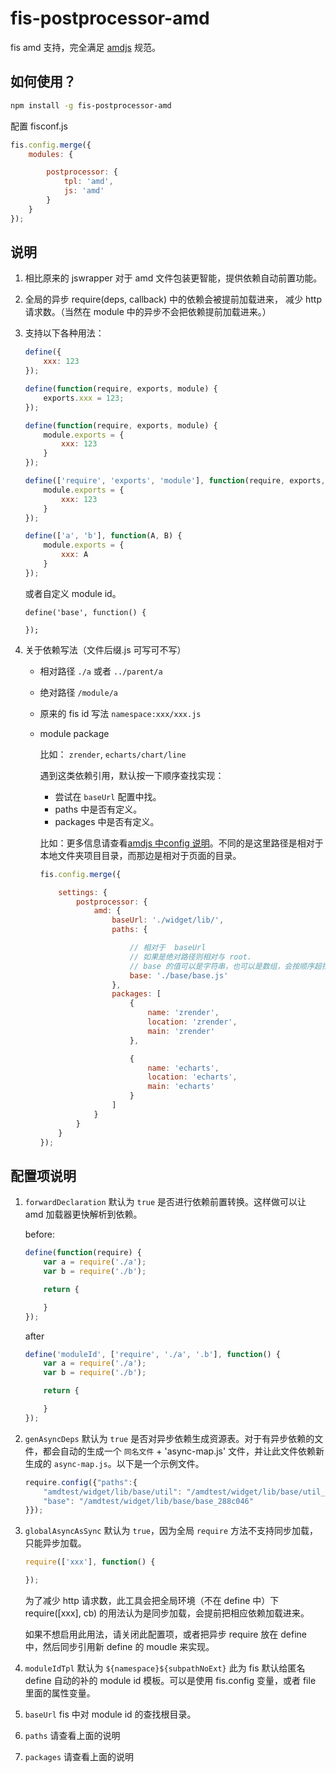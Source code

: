 fis-postprocessor-amd
===========================

fis amd 支持，完全满足 [amdjs](https://github.com/amdjs/amdjs-api) 规范。


## 如何使用？

```bash
npm install -g fis-postprocessor-amd
```

配置 fisconf.js

```javascript
fis.config.merge({
    modules: {

        postprocessor: {
            tpl: 'amd',
            js: 'amd'
        }
    }
});
```

## 说明

1. 相比原来的 jswrapper 对于 amd 文件包装更智能，提供依赖自动前置功能。
2. 全局的异步 require(deps, callback) 中的依赖会被提前加载进来， 减少 http 请求数。（当然在 module 中的异步不会把依赖提前加载进来。）
3. 支持以下各种用法：

    ```javascript
    define({
        xxx: 123
    });

    define(function(require, exports, module) {
        exports.xxx = 123;
    });

    define(function(require, exports, module) {
        module.exports = {
            xxx: 123
        }
    });

    define(['require', 'exports', 'module'], function(require, exports, module) {
        module.exports = {
            xxx: 123
        }
    });

    define(['a', 'b'], function(A, B) {
        module.exports = {
            xxx: A
        }
    });
    ```

    或者自定义  module id。

    ```
    define('base', function() {

    });
    ```
4. 关于依赖写法（文件后缀.js 可写可不写）
    * 相对路径 `./a` 或者 `../parent/a`
    * 绝对路径 `/module/a`
    * 原来的 fis id 写法 `namespace:xxx/xxx.js`
    * module package

        比如： `zrender`, `echarts/chart/line`

        遇到这类依赖引用，默认按一下顺序查找实现：

        - 尝试在 `baseUrl` 配置中找。
        - paths 中是否有定义。
        - packages 中是否有定义。

        比如：更多信息请查看[amdjs 中config 说明](https://github.com/amdjs/amdjs-api/blob/master/CommonConfig.md)。不同的是这里路径是相对于本地文件夹项目目录，而那边是相对于页面的目录。

        ```javascript
        fis.config.merge({

            settings: {
                postprocessor: {
                    amd: {
                        baseUrl: './widget/lib/',
                        paths: {

                            // 相对于  baseUrl 
                            // 如果是绝对路径则相对与 root.
                            // base 的值可以是字符串，也可以是数组，会按顺序超找。
                            base: './base/base.js'
                        },
                        packages: [
                            {
                                name: 'zrender',
                                location: 'zrender',
                                main: 'zrender'
                            },

                            {
                                name: 'echarts',
                                location: 'echarts',
                                main: 'echarts'
                            }
                        ]
                    }
                }
            }
        });
        ```

## 配置项说明

1. `forwardDeclaration` 默认为 `true` 是否进行依赖前置转换。这样做可以让 amd 加载器更快解析到依赖。

    before:

    ```javascript
    define(function(require) {
        var a = require('./a');
        var b = require('./b');

        return {

        }
    });
    ```

    after

    ```javascript
    define('moduleId', ['require', './a', '.b'], function() {
        var a = require('./a');
        var b = require('./b');

        return {

        }
    });
    ```
2. `genAsyncDeps` 默认为 `true` 是否对异步依赖生成资源表。对于有异步依赖的文件，都会自动的生成一个 `同名文件` + 'async-map.js' 文件，并让此文件依赖新生成的 `async-map.js`。以下是一个示例文件。

    ```javascript
    require.config({"paths":{
        "amdtest/widget/lib/base/util": "/amdtest/widget/lib/base/util_51e59c9",
        "base": "/amdtest/widget/lib/base/base_288c046"
    }});
    ```
3. `globalAsyncAsSync` 默认为 `true`，因为全局 `require` 方法不支持同步加载，只能异步加载。

    ```javascript
    require(['xxx'], function() {

    });
    ```

    为了减少 http 请求数，此工具会把全局环境（不在 define 中）下 require([xxx], cb) 的用法认为是同步加载，会提前把相应依赖加载进来。

    如果不想启用此用法，请关闭此配置项，或者把异步 require 放在 define 中，然后同步引用新 define 的 moudle 来实现。
4. `moduleIdTpl` 默认为 `${namespace}${subpathNoExt}` 此为 fis 默认给匿名 define 自动的补的 module id 模板。可以是使用 fis.config 变量，或者 file 里面的属性变量。
5. `baseUrl` fis 中对 module id  的查找根目录。
6. `paths` 请查看上面的说明
7. `packages` 请查看上面的说明


